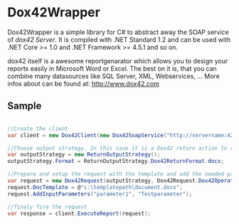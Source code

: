 # Dox42Wrapper
Dox42Wrapper is a simple library for C# to abstract away the SOAP service of *dox42 Server*.
It is compiled with .NET Standard 1.2 and can be used with .NET Core >= 1.0 and .NET Framework >= 4.5.1 and so on.

dox42 itself is a awesome reportgenarator which allows you to design your reports easily in Microsoft Word or Excel. The best on it is, that you can combine many datasources like SQL Server, XML, Webservices, ...
More infos about can be found at: http://www.dox42.com

## Sample
```cs

//Create the client
var client = new Dox42Client(new Dox42SoapService("http://servername:4242/Dox42Service.asmx"));

//Choose output strategy. In this case it is a Dox42 return action to receive a docx
var outputStrategy = new ReturnOutputStrategy();
outputStrategy.Format = ReturnOutputStrategy.Dox42ReturnFormat.docx;

//Prepare and setup the request with the template and add the needed params
var request = new Dox42Request(outputStrategy, Dox42Request.Dox42Operation.GenerateDocument);
request.DocTemplate = @"c:\templatepath\document.docx";
request.AddInputParameters("parameter1", "Testparameter");

//finaly fire the request
var response = client.ExecuteReport(request);

```

